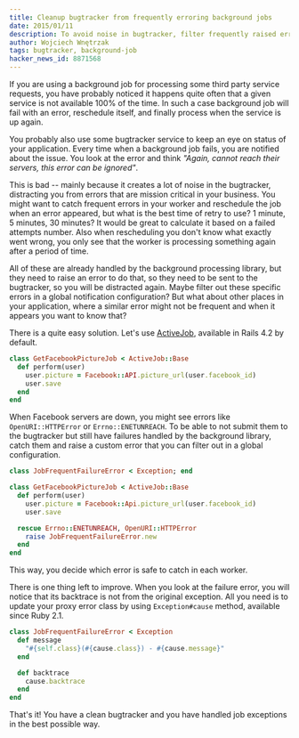 ```yaml
---
title: Cleanup bugtracker from frequently erroring background jobs
date: 2015/01/11
description: To avoid noise in bugtracker, filter frequently raised errors and don't loose background processing library flexibility to handle exception in the best possible way
author: Wojciech Wnętrzak
tags: bugtracker, background-job
hacker_news_id: 8871568
---
```


If you are using a background job for processing some third party service requests, you have probably noticed it happens quite often that a given service is not available 100% of the time. In such a case background job will fail with an error, reschedule itself, and finally process when the service is up again.

You probably also use some bugtracker service to keep an eye on status of your application. Every time when a background job fails, you are notified about the issue. You look at the error and think _"Again, cannot reach their servers, this error can be ignored"_.

This is bad -- mainly because it creates a lot of noise in the bugtracker, distracting you from errors that are mission critical in your business.
You might want to catch frequent errors in your worker and reschedule the job when an error appeared, but what is the best time of retry to use? 1 minute, 5 minutes, 30 minutes? It would be great to calculate it based on a failed attempts number. Also when rescheduling you don't know what exactly went wrong, you only see that the worker is processing something again after a period of time.

All of these are already handled by the background processing library, but they need to raise an error to do that, so they need to be sent to the bugtracker, so you will be distracted again. Maybe filter out these specific errors in a global notification configuration? But what about other places in your application, where a similar error might not be frequent and when it appears you want to know that?

There is a quite easy solution. Let's use [ActiveJob](http://guides.rubyonrails.org/active_job_basics.html), available in Rails 4.2 by default.

~~~ ruby
class GetFacebookPictureJob < ActiveJob::Base
  def perform(user)
    user.picture = Facebook::API.picture_url(user.facebook_id)
    user.save
  end
end
~~~

When Facebook servers are down, you might see errors like `OpenURI::HTTPError` or `Errno::ENETUNREACH`.
To be able to not submit them to the bugtracker but still have failures handled by the background library, catch them and raise a custom error that you can filter out in a global configuration.

~~~ ruby
class JobFrequentFailureError < Exception; end

class GetFacebookPictureJob < ActiveJob::Base
  def perform(user)
    user.picture = Facebook::Api.picture_url(user.facebook_id)
    user.save

  rescue Errno::ENETUNREACH, OpenURI::HTTPError
    raise JobFrequentFailureError.new
  end
end
~~~

This way, you decide which error is safe to catch in each worker.

There is one thing left to improve. When you look at the failure error, you will notice that its backtrace is not from the original exception.
All you need is to update your proxy error class by using `Exception#cause` method, available since Ruby 2.1.

~~~ ruby
class JobFrequentFailureError < Exception
  def message
    "#{self.class}(#{cause.class}) - #{cause.message}"
  end

  def backtrace
    cause.backtrace
  end
end
~~~

That's it! You have a clean bugtracker and you have handled job exceptions in the best possible way.
